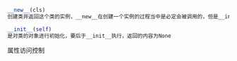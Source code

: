 ```python
__new__(cls)
创建类并返回这个类的实例，__new__在创建一个实例的过程当中是必定会被调用的，但是__init__则不一定，比如用pickle.load进行反序列化一个实例的时候就不会调用__init__方法，返回的内容为类的实例

__init__(self)
是对类的对象进行初始化，要后于__init__执行，返回的内容为None


```



属性访问控制

```python

```

